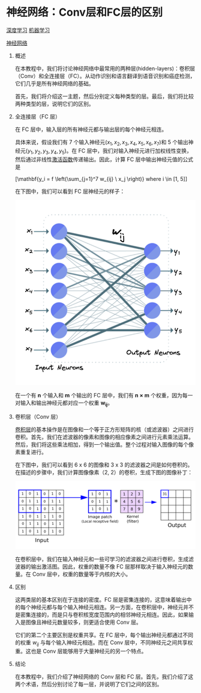 # 神经网络：Conv层和FC层的区别

[深度学习](https://www.baeldung.com/cs/category/ai/deep-learning) [机器学习](https://www.baeldung.com/cs/category/ai/ml)

[神经网络](https://www.baeldung.com/cs/tag/neural-networks)

1. 概述

    在本教程中，我们将讨论神经网络中最常用的两种层(hidden-layers)：卷积层（Conv）和全连接层（FC）。从动作识别和语言翻译到语音识别和癌症检测，它们几乎是所有神经网络的基础。

    首先，我们将介绍这一主题，然后分别定义每种类型的层。最后，我们将比较两种类型的层，说明它们的区别。

2. 全连接层（FC 层）

    在 FC 层中，输入层的所有神经元都与输出层的每个神经元相连。

    具体来说，假设我们有 7 个输入神经元$(x_1, x_2, x_3, x_4, x_5, x_6, x_7)$和 5 个输出神经元$(y_1, y_2, y_3, y_4, y_5)$。在 FC 层中，我们对输入神经元进行加权线性变换，然后通过非线性[激活函数](https://www.baeldung.com/cs/sigmoid-vs-tanh-functions)传递输出。因此，计算 FC 层中输出神经元值的公式是

    \[\mathbf{y_i = f \left(\sum_{j=1}^7 w_{ij} \ x_j \right)} where i \in [1, 5]\]

    在下图中，我们可以看到 FC 层神经元的样子：

    ![FC](pic/fc.webp)

    在一个有 $\mathbf{n}$ 个输入和 $\mathbf{m}$ 个输出的 FC 层中，我们有 $\mathbf{n \times m}$ 个权重，因为每一对输入和输出神经元都对应一个权重 $\mathbf{w_{ij}}$。

3. 卷积层（Conv 层）

    [卷积层](https://www.baeldung.com/cs/convolutional-layer-size)的基本操作是在图像和一个等于正方形矩阵的核（或滤波器）之间进行卷积。首先，我们在滤波器的像素和图像的相应像素之间进行元素乘法运算。然后，我们将这些乘法相加，得到一个输出值。整个过程对输入图像的每个像素重复进行。

    在下图中，我们可以看到 6 x 6 的图像和 3 x 3 的滤波器之间是如何卷积的。在描述的步骤中，我们计算图像像素（2, 2）的卷积，生成下图的图像补丁：

    ![卷积](pic/convolution.png)

    在卷积层中，我们在输入神经元和一些可学习的滤波器之间进行卷积，生成滤波器的输出激活图。因此，权重的数量不像 FC 层那样取决于输入神经元的数量。在 Conv 层中，权重的数量等于内核的大小。

4. 区别

    这两类层的基本区别在于连接的密度。FC 层是密集连接的，这意味着输出中的每个神经元都与每个输入神经元相连。另一方面，在卷积层中，神经元并不是密集连接的，而是只与卷积核宽度范围内的相邻神经元相连。因此，如果输入是图像且神经元数量较多，则更适合使用 Conv 层。

    它们的第二个主要区别是权重共享。在 FC 层中，每个输出神经元都通过不同的权重 $w_{ij}$ 与每个输入神经元相连。而在 Conv 层中，不同神经元之间共享权重。这也是 Conv 层能够用于大量神经元的另一个特点。

5. 结论

    在本教程中，我们介绍了神经网络的 Conv 层和 FC 层。首先，我们介绍了这两个术语，然后分别讨论了每一层，并说明了它们之间的区别。
